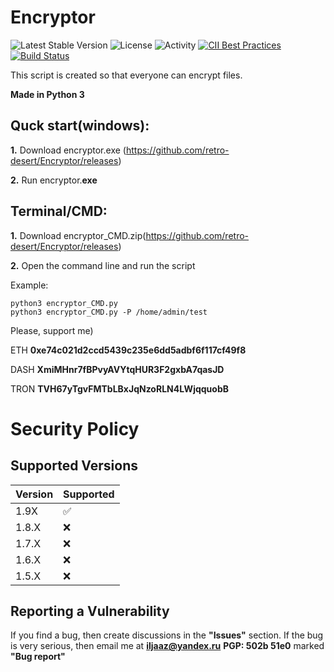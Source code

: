 # Encryptor

![Latest Stable Version](https://img.shields.io/github/v/release/retro-desert/Encryptor?color=success)
![License](https://img.shields.io/github/license/retro-desert/Encryptor?color=informational)
![Activity](https://img.shields.io/github/commit-activity/m/retro-desert/Encryptor?color=yellow)
[![CII Best 
Practices](https://bestpractices.coreinfrastructure.org/projects/3750/badge)](https://bestpractices.coreinfrastructure.org/projects/3750)
[![Build Status](https://travis-ci.org/retro-desert/Encryptor.svg?branch=master)](https://travis-ci.org/retro-desert/Encryptor)

This script is created so that everyone can encrypt files.

**Made in Python 3**

## Quck start(windows):

**1.** Download encryptor.exe (https://github.com/retro-desert/Encryptor/releases)

**2.** Run encryptor.**exe**

## Terminal/CMD:

**1.** Download encryptor_CMD.zip(https://github.com/retro-desert/Encryptor/releases)

**2.** Open the command line and run the script

Example:

```
python3 encryptor_CMD.py
python3 encryptor_CMD.py -P /home/admin/test
```

Please, support me)

ETH
**0xe74c021d2ccd5439c235e6dd5adbf6f117cf49f8**

DASH
**XmiMHnr7fBPvyAVYtqHUR3F2gxbA7qasJD**

TRON
**TVH67yTgvFMTbLBxJqNzoRLN4LWjqquobB**

# Security Policy

## Supported Versions

| Version | Supported          |
| ------- | ------------------ |
| 1.9X    | :white_check_mark: |
| 1.8.X   | :x: 			   |
| 1.7.X   | :x:                |
| 1.6.X   | :x:                |
| 1.5.X   | :x:                |

## Reporting a Vulnerability

If you find a bug, then create discussions in the **"Issues"** section. If the bug is very serious, then email me at **iljaaz@yandex.ru** **PGP: 502b 51e0** marked **"Bug report"**

